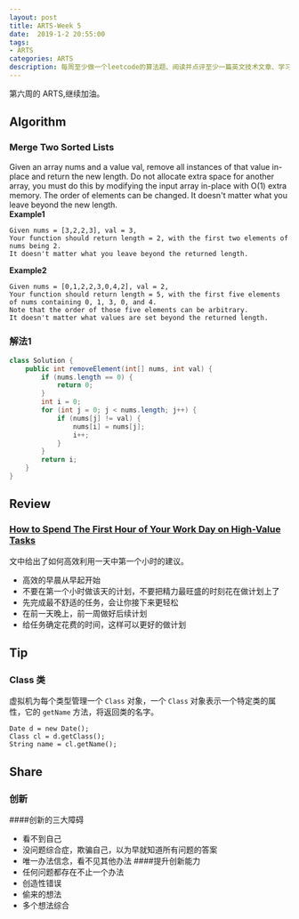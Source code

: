 ```yaml
---
layout: post
title: ARTS-Week 5
date:  2019-1-2 20:55:00
tags:
- ARTS
categories: ARTS
description: 每周至少做一个leetcode的算法题、阅读并点评至少一篇英文技术文章、学习至少一个技术技巧、分享一篇有观点和思考的文章。（也就是Algorithm、Review、Tip、Share简称ARTS），至少坚持一年。
---  
```

第六周的 ARTS,继续加油。  
## Algorithm
### Merge Two Sorted Lists
Given an array nums and a value val, remove all instances of that value in-place and return the new length.
Do not allocate extra space for another array, you must do this by modifying the input array in-place with O(1) extra memory.
The order of elements can be changed. It doesn't matter what you leave beyond the new length.  
**Example1**  
```
Given nums = [3,2,2,3], val = 3,
Your function should return length = 2, with the first two elements of nums being 2.
It doesn't matter what you leave beyond the returned length.
```     
**Example2**  
```
Given nums = [0,1,2,2,3,0,4,2], val = 2,
Your function should return length = 5, with the first five elements of nums containing 0, 1, 3, 0, and 4.
Note that the order of those five elements can be arbitrary.
It doesn't matter what values are set beyond the returned length.
```  
### 解法1

```java
class Solution {
    public int removeElement(int[] nums, int val) {
        if (nums.length == 0) {
            return 0;
        }
        int i = 0;
        for (int j = 0; j < nums.length; j++) {
            if (nums[j] != val) {
                nums[i] = nums[j];
                i++;
            }
        }
        return i;
    }
}
```

## Review
### [How to Spend The First Hour of Your Work Day on High-Value Tasks](https://medium.com/swlh/how-to-spend-the-first-hour-of-your-work-day-on-high-value-work-575dc56d2ee4 "How to Spend The First Hour of Your Work Day on High-Value Tasks")
文中给出了如何高效利用一天中第一个小时的建议。
- 高效的早晨从早起开始
- 不要在第一个小时做该天的计划，不要把精力最旺盛的时刻花在做计划上了
- 先完成最不舒适的任务，会让你接下来更轻松
- 在前一天晚上，前一周做好后续计划
- 给任务确定花费的时间，这样可以更好的做计划

## Tip
### Class 类
虚拟机为每个类型管理一个 `Class` 对象，一个 `Class` 对象表示一个特定类的属性，它的 `getName` 方法，将返回类的名字。
```
Date d = new Date();
Class cl = d.getClass();
String name = cl.getName();
```

## Share
### 创新   
####创新的三大障碍
- 看不到自己
- 没问题综合症，欺骗自己，以为早就知道所有问题的答案
- 唯一办法信念，看不见其他办法
####提升创新能力
- 任何问题都存在不止一个办法
- 创造性错误
- 偷来的想法
- 多个想法综合

